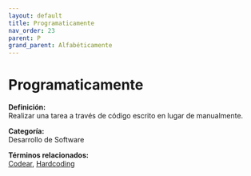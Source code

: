 ```yaml
---
layout: default
title: Programaticamente
nav_order: 23
parent: P
grand_parent: Alfabéticamente
---
```


# Programaticamente

**Definición:**  
Realizar una tarea a través de código escrito en lugar de manualmente.

**Categoría:**  
Desarrollo de Software 
  


**Términos relacionados:**  
[Codear](https://maleniski.github.io/diccionario-angl-tec-mx/docs/alfabeticamente/C/codear.html), [Hardcoding](https://maleniski.github.io/diccionario-angl-tec-mx/docs/alfabeticamente/H/hardcoding.html)
